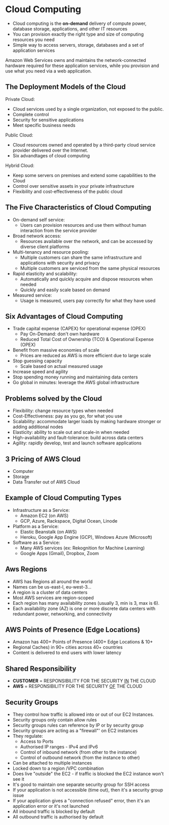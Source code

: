# Cloud Computing

- Cloud computing is the **on-demand** delivery of compute power, database storage, applications, and other IT resources
- You can provision exactly the right type and size of computing resources you need
- Simple way to access servers, storage, databases and a set of application services

Amazon Web Services owns and maintains the network-connected hardware required for these application services, while you provision and use what you need via a web application.

## The Deployment Models of the Cloud

Private Cloud:

- Cloud services used by a single organization, not exposed to the public.
- Complete control
- Security for sensitive applications
- Meet specific business needs

Public Cloud:

- Cloud resources owned and operated by a third-party cloud service provider delivered over the Internet.
- Six advandtages of cloud computing

Hybrid Cloud:

- Keep some servers on premises and extend some capabilities to the Cloud
- Control over sensitive assets in your private infrastructure
- Flexibility and cost-effectiveness of the public cloud

## The Five Characteristics of Cloud Computing

- On-demand self service:
  - Users can provision resources and use them without human interaction from the service provider
- Broad network access:
  - Resources available over the network, and can be accessed by diverse client platforms
- Multi-tenancy and resource pooling:
  - Multiple customers can share the same infrastructure and applications with security and privacy
  - Multiple customers are serviced from the same physical resources
- Rapid elasticity and scalability:
  - Automatically and quickly acquire and dispose resources when needed
  - Quickly and easily scale based on demand
- Measured service:
  - Usage is measured, users pay correctly for what they have used

## Six Advantages of Cloud Computing

- Trade capital expense (CAPEX) for operational expense (OPEX)
  - Pay On-Demand: don't own hardware
  - Reduced Total Cost of Ownership (TCO) & Operational Expense (OPEX)
- Benefit from massive economies of scale
  - Prices are reduced as AWS is more efficient due to large scale
- Stop guessing capacity
  - Scale based on actual measured usage
- Increase speed and agility
- Stop spending money running and maintaining data centers
- Go global in minutes: leverage the AWS global infrastructure

## Problems solved by the Cloud

- Flexibility: change resource types when needed
- Cost-Effectiveness: pay as you go, for what you use
- Scalability: accommodate larger loads by making hardware stronger or adding additional nodes
- Elasticity: ability to scale out and scale-in when needed
- High-availability and fault-tolerance: build across data centers
- Agility: rapidly develop, test and launch software applications

## 3 Pricing of AWS Cloud

- Computer
- Storage
- Data Transfer out of AWS Cloud

## Example of Cloud Computing Types

- Infrastructure as a Service:
  - Amazon EC2 (on AWS)
  - GCP, Azure, Rackspace, Digital Ocean, Linode
- Platform as a Service:
  - Elastic Beanstalk (on AWS)
  - Heroku, Google App Engine (GCP), Windows Azure (Microsoft)
- Software as a Service:
  - Many AWS services (ex: Rekognition for Machine Learning)
  - Google Apps (Gmail), Dropbox, Zoom

## Aws Regions

- AWS has Regions all around the world
- Names can be us-east-I, eu-west-3...
- A region is a cluster of data centers
- Most AWS services are region-scoped
- Each region has many availability zones (usually 3, min is 3, max is 6).
- Each availability zone (AZ) is one or more discrete data centers with redundant power, networking, and connectivity

## AWS Points of Presence (Edge Locations)

- Amazon has 400+ Points of Presence (400+ Edge Locations & 10+
- Regional Caches) in 90+ cities across 40+ countries
- Content is delivered to end users with lower latency

## Shared Responsibility

- **CUSTOMER** = RESPONSIBILITY FOR THE SECURITY <u>IN</u> THE CLOUD
- **AWS** = RESPONSIBILITY FOR THE SECURITY <u>OF</u> THE CLOUD

## Security Groups 

- They control how traffic is allowed into or out of our EC2 Instances.
- Security groups only contain allow rules
- Security groups rules can reference by IP or by security group
- Security groups are acting as a "firewall"' on EC2 instances
- They regulate:
  - Access to Ports
  - Authorised IP ranges - IPv4 and IPv6
  - Control of inbound network (from other to the instance)
  - Control of outbound network (from the instance to other)
- Can be attached to multiple instances
- Locked down to a region /VPC combination
- Does live "outside" the EC2 - if traffic is blocked the EC2 instance won't see it
- It's good to maintain one separate security group for SSH access
- If your application is not accessible (time out), then it's a security group issue
- If your application gives a "connection refused" error, then it's an application error or it's not launched
- All inbound traffic is blocked by default
- All outbound traffic is authorised by default
